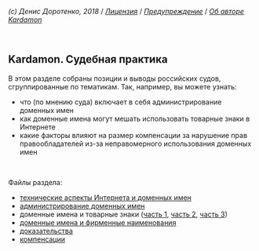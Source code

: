 *(c) Денис Доротенко, 2018* / *[Лицензия](https://github.com/xCounsel/kardamon/blob/master/Russian/LICENSE.md)* / *[Предупреждение](https://github.com/xCounsel/kardamon/blob/master/Russian/DISCLAIMER.md)* / *[Об авторе Kardamon](http://dorotenko.pro/about/)*

<br/>

## Kardamon. Судебная практика 
В этом разделе собраны позиции и выводы российских судов, сгруппированные по тематикам. Так, например, вы можете узнать: 
* что (по мнению суда) включает в себя администрирование доменных имен 
* как доменные имена могут мешать использовать товарные знаки в Интернете 
* какие факторы влияют на размер компенсации за нарушение прав правообладателей из-за неправомерного использования доменных имен 

<br/>

Файлы раздела:

* [технические аспекты Интернета и доменных имен](https://github.com/xCounsel/cardamom/blob/master/Russian/courts/tech.md)
* [администрирование доменных имен](https://github.com/xCounsel/cardamom/blob/master/Russian/courts/admin.md)
* доменные имена и товарные знаки ([часть 1](https://github.com/xCounsel/cardamom/blob/master/Russian/courts/tz.md), [часть 2](https://github.com/xCounsel/cardamom/blob/master/Russian/courts/tz2.md), [часть 3](https://github.com/xCounsel/cardamom/blob/master/Russian/courts/tz2.md))
* [доменные имена и фирменные наименования](https://github.com/xCounsel/cardamom/blob/master/Russian/courts/fn.md)
* [доказательства](https://github.com/xCounsel/cardamom/blob/master/Russian/courts/evidence.md)
* [компенсации](https://github.com/xCounsel/cardamom/blob/master/Russian/courts/compensation.md)
